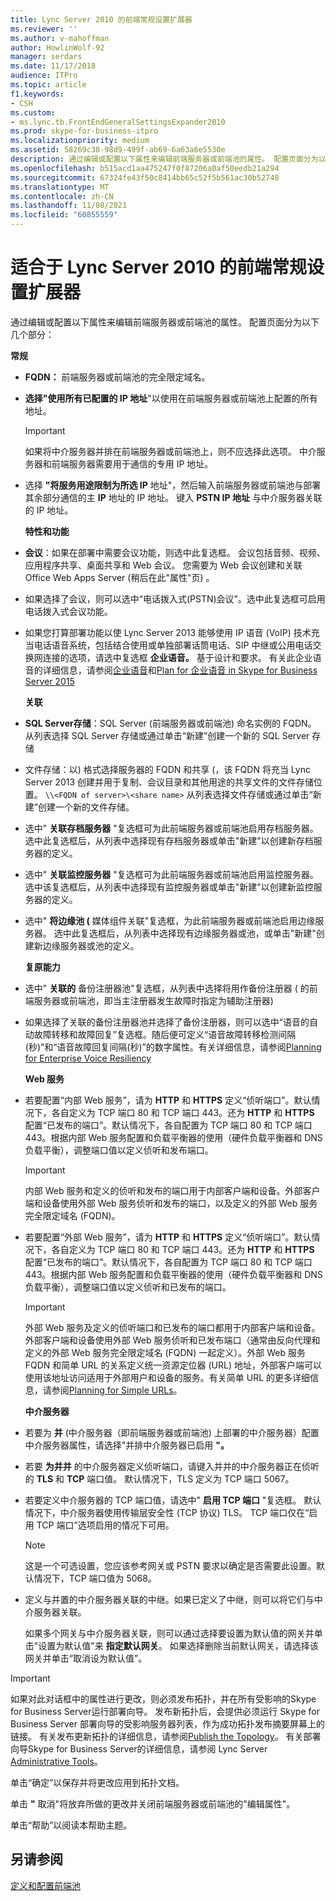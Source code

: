 ```yaml
---
title: Lync Server 2010 的前端常规设置扩展器
ms.reviewer: ''
ms.author: v-mahoffman
author: HowlinWolf-92
manager: serdars
ms.date: 11/17/2018
audience: ITPro
ms.topic: article
f1.keywords:
- CSH
ms.custom:
- ms.lync.tb.FrontEndGeneralSettingsExpander2010
ms.prod: skype-for-business-itpro
ms.localizationpriority: medium
ms.assetid: 58269c38-98d9-499f-ab69-6a63a6e5530e
description: 通过编辑或配置以下属性来编辑前端服务器或前端池的属性。 配置页面分为以下几个部分：
ms.openlocfilehash: b515acd1aa475247f0f87206a0af50eedb21a294
ms.sourcegitcommit: 67324fe43f50c8414bb65c52f5b561ac30b52748
ms.translationtype: MT
ms.contentlocale: zh-CN
ms.lasthandoff: 11/08/2021
ms.locfileid: "60855559"
---
```

# <a name="front-end-general-settings-expander-for-lync-server-2010"></a>适合于 Lync Server 2010 的前端常规设置扩展器

通过编辑或配置以下属性来编辑前端服务器或前端池的属性。 配置页面分为以下几个部分：

 **常规**

- **FQDN：** 前端服务器或前端池的完全限定域名。

- **选择"使用所有已配置的 IP 地址**"以使用在前端服务器或前端池上配置的所有地址。

    > [!IMPORTANT]
    > 如果将中介服务器并排在前端服务器或前端池上，则不应选择此选项。 中介服务器和前端服务器需要用于通信的专用 IP 地址。

- 选择 **"将服务用途限制为所选 IP** 地址"，然后输入前端服务器或前端池与部署其余部分通信的主 **IP** 地址的 IP 地址。 键入 **PSTN IP 地址** 与中介服务器关联的 IP 地址。

    **特性和功能**

- **会议**：如果在部署中需要会议功能，则选中此复选框。 会议包括音频、视频、应用程序共享、桌面共享和 Web 会议。 您需要为 Web 会议创建和关联 Office Web Apps Server (稍后在此"属性"页) 。

- 如果选择了会议，则可以选中“电话拨入式(PSTN)会议”。选中此复选框可启用电话拨入式会议功能。

- 如果您打算部署功能以使 Lync Server 2013 能够使用 IP 语音 (VoIP) 技术充当电话语音系统，包括结合使用或单独部署话筒电话、SIP 中继或公用电话交换网连接的选项，请选中复选框 **企业语音。** 基于设计和要求。 有关此企业语音的详细信息，请参阅[企业语音](/previous-versions/office/lync-server-2013/lync-server-2013-enterprise-voice)和[Plan for 企业语音 in Skype for Business Server 2015](../../plan-your-deployment/enterprise-voice-solution/enterprise-voice.md)

    **关联**

- **SQL Server存储**：SQL Server (前端服务器或前端池) 命名实例的 FQDN。 从列表选择 SQL Server 存储或通过单击“新建”创建一个新的 SQL Server 存储

- 文件存储：以) 格式选择服务器的 FQDN 和共享 (，该 FQDN 将充当 Lync Server 2013 创建并用于复制、会议目录和其他用途的共享文件的文件存储位置。 `\\<FQDN of server>\<share name>` 从列表选择文件存储或通过单击“新建”创建一个新的文件存储。

- 选中" **关联存档服务器** "复选框可为此前端服务器或前端池启用存档服务器。 选中此复选框后，从列表中选择现有存档服务器或单击"新建"以创建新存档服务器的定义。

- 选中" **关联监控服务器** "复选框可为此前端服务器或前端池启用监控服务器。 选中该复选框后，从列表中选择现有监控服务器或单击"新建"以创建新监控服务器的定义。

- 选中" **将边缘池 (** 媒体组件关联"复选框，为此前端服务器或前端池启用边缘服务器。 选中此复选框后，从列表中选择现有边缘服务器或池，或单击"新建"创建新边缘服务器或池的定义。

  **复原能力**

- 选中" **关联的** 备份注册器池"复选框，从列表中选择将用作备份注册器 ( 的前端服务器或前端池，即当主注册器发生故障时指定为辅助注册器) 

- 如果选择了关联的备份注册器池并选择了备份注册器，则可以选中“语音的自动故障转移和故障回复”复选框。随后便可定义“语音故障转移检测间隔(秒)”和“语音故障回复间隔(秒)”的数字属性。有关详细信息，请参阅[Planning for Enterprise Voice Resiliency](/previous-versions/office/lync-server-2013/lync-server-2013-planning-for-enterprise-voice-resiliency)

  **Web 服务**

- 若要配置“内部 Web 服务”，请为 **HTTP** 和 **HTTPS** 定义“侦听端口”。默认情况下，各自定义为 TCP 端口 80 和 TCP 端口 443。还为 **HTTP** 和 **HTTPS** 配置“已发布的端口”。默认情况下，各自配置为 TCP 端口 80 和 TCP 端口 443。根据内部 Web 服务配置和负载平衡器的使用（硬件负载平衡器和 DNS 负载平衡），调整端口值以定义侦听和发布端口。

    > [!IMPORTANT]
    > 内部 Web 服务和定义的侦听和发布的端口用于内部客户端和设备。外部客户端和设备使用外部 Web 服务侦听和发布的端口，以及定义的外部 Web 服务完全限定域名 (FQDN)。

- 若要配置“外部 Web 服务”，请为 **HTTP** 和 **HTTPS** 定义“侦听端口”。默认情况下，各自定义为 TCP 端口 80 和 TCP 端口 443。还为 **HTTP** 和 **HTTPS** 配置“已发布的端口”。默认情况下，各自配置为 TCP 端口 80 和 TCP 端口 443。根据内部 Web 服务配置和负载平衡器的使用（硬件负载平衡器和 DNS 负载平衡），调整端口值以定义侦听和已发布的端口。

    > [!IMPORTANT]
    > 外部 Web 服务及定义的侦听端口和已发布的端口都用于内部客户端和设备。外部客户端和设备使用外部 Web 服务侦听和已发布端口（通常由反向代理和定义的外部 Web 服务完全限定域名 (FQDN) 一起定义）。外部 Web 服务 FQDN 和简单 URL 的关系定义统一资源定位器 (URL) 地址，外部客户端可以使用该地址访问适用于外部用户和设备的服务。有关简单 URL 的更多详细信息，请参阅[Planning for Simple URLs](/previous-versions/office/lync-server-2013/lync-server-2013-planning-for-simple-urls)。

  **中介服务器**

- 若要为 **并** (中介服务器（即前端服务器或前端池) 上部署的中介服务器）配置中介服务器属性，请选择"并排中介服务器已启用 **"。**

- 若要 **为并并** 的中介服务器定义侦听端口，请键入并并的中介服务器正在侦听的 **TLS** 和 **TCP** 端口值。 默认情况下，TLS 定义为 TCP 端口 5067。

- 若要定义中介服务器的 TCP 端口值，请选中" **启用 TCP 端口** "复选框。 默认情况下，中介服务器使用传输层安全性 (TCP 协议) TLS。 TCP 端口仅在“启用 TCP 端口”选项启用的情况下可用。

    > [!NOTE]
    > 这是一个可选设置，您应该参考网关或 PSTN 要求以确定是否需要此设置。默认情况下，TCP 端口值为 5068。

- 定义与并置的中介服务器关联的中继。如果已定义了中继，则可以将它们与中介服务器关联。

    如果多个网关与中介服务器关联，则可以通过选择要设置为默认值的网关并单击"设置为默认值"来 **指定默认网关**。 如果选择删除当前默认网关，请选择该网关并单击“取消设为默认值”。

> [!IMPORTANT]
> 如果对此对话框中的属性进行更改，则必须发布拓扑，并在所有受影响的Skype for Business Server运行部署向导。 发布新拓扑后，会提供必须运行 Skype for Business Server 部署向导的受影响服务器列表，作为成功拓扑发布摘要屏幕上的链接。 有关发布更新拓扑的详细信息，请参阅[Publish the Topology](/previous-versions/office/lync-server-2013/lync-server-2013-publish-the-topology)。 有关部署向导Skype for Business Server的详细信息，请参阅 Lync Server [Administrative Tools](/previous-versions/office/lync-server-2013/lync-server-2013-lync-server-administrative-tools)。

单击“确定”以保存并将更改应用到拓扑文档。

单击 **"** 取消"将放弃所做的更改并关闭前端服务器或前端池的"编辑属性"。

单击“帮助”以阅读本帮助主题。

## <a name="see-also"></a>另请参阅

[定义和配置前端池](/previous-versions/office/lync-server-2013/lync-server-2013-define-and-configure-a-front-end-pool-or-standard-edition-server)